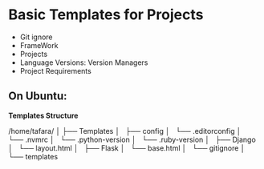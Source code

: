 # Basic Templates for Projects

- Git ignore
- FrameWork
- Projects
- Language Versions: Version Managers
- Project Requirements

## On Ubuntu:

**Templates Structure**

/home/tafara/
│
├── Templates
│   ├── config
│       └── .editorconfig
│       └── .nvmrc
│       └── .python-version
│       └── .ruby-version
│   ├── Django
│       └── layout.html
│   ├── Flask
│       └── base.html
│   └── gitignore
│       └── templates
